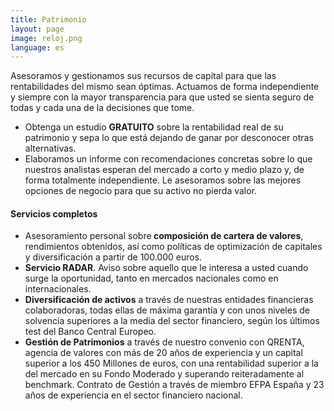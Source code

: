 ```yaml
---
title: Patrimonio
layout: page
image: reloj.png
language: es
---
```


Asesoramos y gestionamos sus recursos de capital para que las rentabilidades del mismo sean óptimas. Actuamos de forma independiente y siempre con la mayor transparencia para que usted se sienta seguro de todas y cada una de la decisiones que tome.

- Obtenga un estudio <strong class="text-danger">GRATUITO</STRONG> sobre la rentabilidad real de su patrimonio y sepa lo que está dejando de ganar por desconocer otras alternativas.
- Elaboramos un informe con recomendaciones concretas sobre lo que nuestros analistas esperan del mercado a corto y medio plazo y, de forma totalmente independiente. Le asesoramos sobre las mejores opciones de negocio para que su activo no pierda valor.

#### Servicios completos

- Asesoramiento personal sobre<b> composición de cartera de valores</b>, rendimientos obtenidos, así como políticas de optimización de capitales y diversificación a partir de 100.000 euros.
- <b>Servicio RADAR</b>. Aviso sobre aquello que le interesa a usted cuando surge la oportunidad, tanto en mercados nacionales como en internacionales.
- <b>Diversificación de activos</b> a través de nuestras entidades financieras colaboradoras, todas ellas de máxima garantía y con unos niveles de solvencia superiores a la media del sector financiero, según los últimos test del Banco Central Europeo.
- <b>Gestión de Patrimonios</b> a través de nuestro convenio con QRENTA, agencia de valores con más de 20 años de experiencia y un capital superior a los 450 Millones de euros, con una rentabilidad superior a la del mercado en su Fondo Moderado y superando reiteradamente al benchmark. Contrato de Gestión a través de miembro EFPA España y 23 años de experiencia en el sector financiero nacional.
